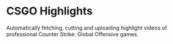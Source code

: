 # CSGO Highlights
Automatically fetching, cutting and uploading highlight videos of professional Counter Strike: Global Offensive games.
